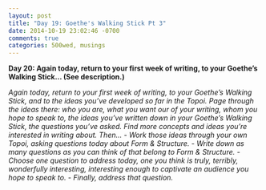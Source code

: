 ```yaml
---
layout: post
title: "Day 19: Goethe's Walking Stick Pt 3"
date: 2014-10-19 23:02:46 -0700
comments: true
categories: 500wed, musings
---
```


__Day 20: Again today, return to your first week of writing, to your Goethe’s Walking Stick... (See description.)__

_Again today, return to your first week of writing, to your Goethe’s Walking Stick, and to the ideas you’ve developed so far in the Topoi. Page through the ideas there: who you are, what you want our of your writing, whom you hope to speak to, the ideas you’ve written down in your Goethe’s Walking Stick, the questions you’ve asked. Find more concepts and ideas you’re interested in writing about. Then… - Work those ideas through your own Topoi, asking questions today about Form & Structure. - Write down as many questions as you can think of that belong to Form & Structure. - Choose one question to address today, one you think is truly, terribly, wonderfully interesting, interesting enough to captivate an audience you hope to speak to. - Finally, address that question._

